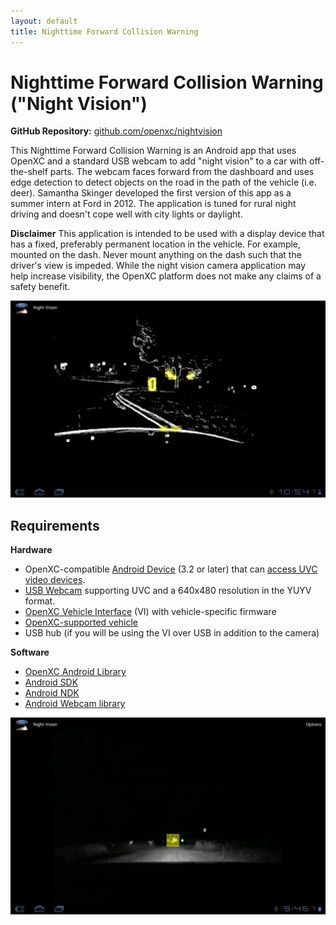 ```yaml
---
layout: default
title: Nighttime Forward Collision Warning
---
```


<div class="page-header">
    <h1>Nighttime Forward Collision Warning ("Night Vision")</h1>
</div>

**GitHub Repository:** [github.com/openxc/nightvision][github-repo]

This Nighttime Forward Collision Warning is an Android app that uses OpenXC and
a standard USB webcam to add "night vision" to a car with off-the-shelf parts.
The webcam faces forward from the dashboard and uses edge detection to detect
objects on the road in the path of the vehicle (i.e. deer). Samantha Skinger
developed the first version of this app as a summer intern at Ford in 2012. The
application is tuned for rural night driving and doesn't cope well with city
lights or daylight.

**Disclaimer** This application is intended to be used with a display device
that has a fixed, preferably permanent location in the vehicle. For example,
mounted on the dash. Never mount anything on the dash such that the driver's
view is impeded. While the night vision camera application may help increase
visibility, the OpenXC platform does not make any claims of a safety benefit.

![Nightvision 1](/projects/images/nightvision1.png)


<div class="page-header">
    <h2>Requirements</h2>
</div>

**Hardware**

* OpenXC-compatible [Android
   Device](/android/index.html) (3.2 or later) that
   can [access UVC video devices](#android-usb-webcam).
* [USB Webcam][] supporting UVC and a 640x480 resolution in the YUYV format.
* [OpenXC Vehicle
   Interface](https://openxcplatform.com/vehicle-interface/index.html) (VI) with
   vehicle-specific firmware
* [OpenXC-supported
   vehicle](http://openxcplatform.com/vehicle-interface/output-format.html)
* USB hub (if you will be using the VI over USB in addition to the camera)

**Software**

* [OpenXC Android
  Library](http://openxcplatform.com/getting-started/library-installation.html)
* [Android SDK](http://developer.android.com/sdk/index.html)
* [Android NDK](http://developer.android.com/tools/sdk/ndk/index.html)
* [Android Webcam library](https://github.com/openxc/android-webcam)

![Nightvision 2](/projects/images/nightvision2.png)

[USB webcam]: http://www.logitech.com/en-us/product/webcam-C110?crid=34
[github-repo]: https://github.com/openxc/nightvision

